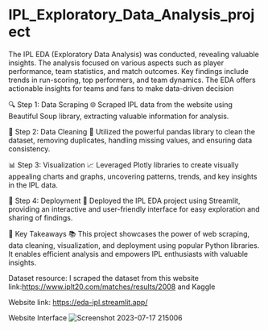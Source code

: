 # IPL_Exploratory_Data_Analysis_project
The IPL EDA (Exploratory Data Analysis) was conducted, revealing valuable insights. The analysis focused on various aspects such as player performance, team statistics, and match outcomes. Key findings include trends in run-scoring, top performers, and team dynamics. The EDA offers actionable insights for teams and fans to make data-driven decision


🔍 Step 1: Data Scraping 🌐
Scraped IPL data from the website using Beautiful Soup library, extracting valuable information for analysis.

🧹 Step 2: Data Cleaning 🧼
Utilized the powerful pandas library to clean the dataset, removing duplicates, handling missing values, and ensuring data consistency.

📊 Step 3: Visualization 📈
Leveraged Plotly libraries to create visually appealing charts and graphs, uncovering patterns, trends, and key insights in the IPL data.

🚀 Step 4: Deployment 🌟
Deployed the IPL EDA project using Streamlit, providing an interactive and user-friendly interface for easy exploration and sharing of findings.

🔑 Key Takeaways 📚
This project showcases the power of web scraping, data cleaning, visualization, and deployment using popular Python libraries. It enables efficient analysis and empowers IPL enthusiasts with valuable insights.


Dataset resource: I scraped the dataset from this website link:https://www.iplt20.com/matches/results/2008
and Kaggle

Website link: https://eda-ipl.streamlit.app/

Website Interface
![Screenshot 2023-07-17 215006](https://github.com/shivanidashore777/IPL_Exploratory_Data_Analysis_project/assets/103365019/eb3c8259-b224-4939-8d57-e74f61c6f3d0)



